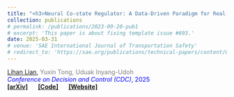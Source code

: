 ```yaml
---
title: "<h3>Neural Co-state Regulator: A Data-Driven Paradigm for Real-time Optimal Control with Input Constraints</h3>"
collection: publications
# permalink: /publications/2023-09-20-pub1
# excerpt: 'This paper is about fixing template issue #693.'
date: 2025-03-31
# venue: 'SAE International Journal of Transportation Safety'
# redirect_to: 'https://sae.org/publications/technical-papers/content/09-11-02-0012/'
---
```


<u>Lihan Lian</u>, <span style="color: gray;">Yuxin Tong, Uduak Inyang-Udoh</span><br>
<span style="color: blue;">*Conference on Decision and Control (CDC)*, 2025 </span><br>
<i class="fa-solid fa-book-open"></i> [**[arXiv]**](https://arxiv.org/abs/2503.00529) &nbsp;&nbsp;&nbsp;&nbsp;
<i class="fa-brands fa-github"></i> [**[Code]**](https://github.com/lihanlian/neural-costate-regulator) &nbsp;&nbsp;&nbsp;&nbsp;
<i class="fab fa-chrome"></i> [**[Website]**](https://lihanlian.github.io/neural_co-state_regulator/)